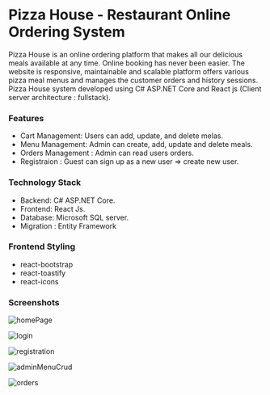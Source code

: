 # Pizza House - Restaurant Online Ordering System
Pizza House is an online ordering platform that makes all our delicious meals available at any time. 
Online booking has never been easier.
The website is responsive, maintainable and scalable platform  offers various pizza meal menus and manages the customer orders and history sessions. 
Pizza House system developed using C# ASP.NET Core and React js (Client server architecture : fullstack). 

### Features
 - Cart Management: Users can add, update, and delete melas.
 - Menu Management: Admin can create, add, update and delete meals.
 - Orders Management : Admin can read users orders.
 - Registraion : Guest can sign up as a new user => create new user.

### Technology Stack
- Backend: C# ASP.NET Core.
- Frontend: React Js.
- Database: Microsoft SQL server.
- Migration : Entity Framework

### Frontend Styling
- react-bootstrap
- react-toastify
- react-icons

### Screenshots
![homePage](https://github.com/seren1996/my-final-project/assets/97455724/ce94623d-dabd-4998-8fe8-9697b87cdd0f)

![login](https://github.com/seren1996/my-final-project/assets/97455724/2f7a45c4-dad7-4001-ad1e-972fc932d011)

![registration](https://github.com/seren1996/my-final-project/assets/97455724/37aa4ad0-c6f6-46aa-bf16-4cdf206087f8)

![adminMenuCrud](https://github.com/seren1996/my-final-project/assets/97455724/f3cf2c41-ae95-4783-95d4-b811b50da094)

![orders](https://github.com/seren1996/my-final-project/assets/97455724/422e3c88-c61d-4e56-b777-baefcb5a9962)





